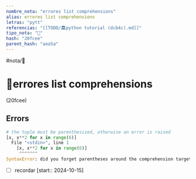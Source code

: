 ```yaml
---
nombre_nota: "errores list comprehensions"
alias: errores list comprehensions
letras: "pytt"
referencias: "[[TODO/🏛️python tutorial (dcb4c).md]]"
tipo_nota: "📑"
hash: "20fcee"
parent_hash: "aea5a"
---
```


#nota/📑

# 📑errores list comprehensions
<div class="hash">(20fcee)</div>

##  Errors
```python
# the tuple must be parenthesized, otherwise an error is raised
[x, x**2 for x in range(6)]
  File "<stdin>", line 1
    [x, x**2 for x in range(6)]
     ^^^^^^^
SyntaxError: did you forget parentheses around the comprehension target?

```

- [ ] recordar  [start:: 2024-10-15]
